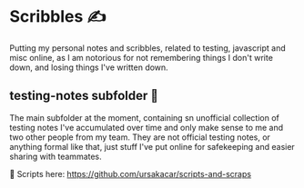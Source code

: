 # Scribbles ✍️

Putting my personal notes and scribbles, related to testing, javascript and misc online, as I am notorious for not remembering things I don't write down, and losing things I've written down.

## testing-notes subfolder 🐛

The main subfolder at the moment, containing sn unofficial collection of testing notes I've accumulated over time and only make sense to me and two other people from my team. They are not official testing notes, or anything formal like that, just stuff I've put online for safekeeping and easier sharing with teammates.

📜 Scripts here: https://github.com/ursakacar/scripts-and-scraps
